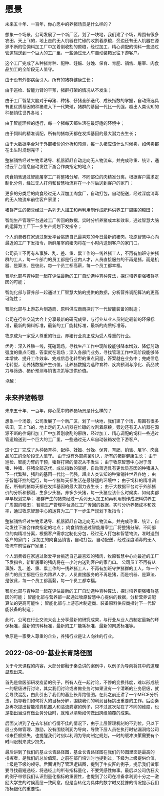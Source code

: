 # 愿景

未来五十年、一百年，你心愿中的养猪场景是什么样的？

想象一个场景，公司发展了一个新厂区，划了一块地，我们建了个场，周围有很多农田，天上飞的，地上走的无人机器在忙碌的收割着原粮，旁边还有无人机器在源源不断的往饲料加工厂中加着刚收割的原粮，经过加工、精心调配的饲料一些通过管道输送到一个巨大的工厂里，一些通过无人车自动装箱发往下游客户。

这个工厂完成了从种猪育种、配种、妊娠、分娩、保育、育肥、销售、屠宰、肉食品加工的全阶段无人值守。

由于没有外部病菌引入，所有的猪群健康生长；

由于巡检、智能力臂的干预，猪群打架的情况从不发生；

由于工厂智慧大脑对于母猪、种猪、仔猪全部迭代、成长指数的掌握，自动筛选具有更优质基因的种猪进入下一代繁殖，猪群的基因一代比一代强，超出人类认知的种猪销往世界各地；

由于智能环控的运行，每一个猪每天都生活在最舒适的环境中；

由于饲料的精准调配，所有的猪每天都在发挥基因的最大潜力去生长；

由于大数据平台对于外部猪价的分析和预测，每一头猪应该什么时候卖，如何卖都在出生时规划完毕；

整猪销售经过生物素诱导、机器驱赶自动走向无人物流车，并完成称重、统计，通过云平台信息自动发往下游合作商指定的地点；

肉食销售通过智能屠宰工厂将整猪分解，不同部位的肉精准分离，根据客户需求定制化分包，经过无人打包和智慧物流将在一小时后送到客户的家门；

更多的分类后的肉食经过无人深加工肉食厂，自动打包，自动配送，经过深度消毒的无人物流车前往客户家里；

猪群产生的猪粪经过一系列无人加工和再利用制作成肥料供养工厂周围的粮田；

智能生产管理平台通过工厂传回的数据，实时分析养猪成本和效率，通过智慧大脑的运算为工厂下一步生产规划下发指令；



个人消费者在家通过聚爱平台挑选自己最喜欢的今日最新的猪肉，牧原智慧中心向最近的工厂下发指令，新鲜屠宰的猪肉将在一小时内送到客户的家门口。

公司员工不再有从事脏、乱、差、重、累工作的一线养猪工人，不再有加班守护猪群的工人，每一个部门的员工都是行业内人才，人员直接服务的不再是猪，而是机器、是算法、是彼此，每一个员工都高薪，每一个员工都幸福。



智能化部与育种部一起在评估最新的工厂自动选种育种算法，探讨培养更强猪群基因的可能；

智能化部与营养部一起通过工厂智慧大脑的提供的数据，分析营养调配算法的更高可能性；

智能化部与上游芯片制造商、原料供应商商探讨下一代智能装备的制造；



公司在行业交流大会上分享最新的研究成果，与行业从业人员制定最新的环保标准，最新的饲料标准，最新的工厂能耗标准，最新的肉质标准等。



牧原成为一家受人尊重的行业，养猪行业真正成为受人尊重的行业。





优秀：深入养殖一线，死磕现场，寻找生产工作中现阶段能够降本增效、降低劳动强度的重点问题，答案就在现场；深入各部门业务，寻找管理工作中现阶段能够降本增效、提升工作效率、完成信息化转型的重点问题，答案就在业务中；完成信息化转型，让养猪数据产生价值，让养猪数据为选种育种、疾病预测与净化、药品效力与筛选、猪价预测与销售决策等提供价值。

卓越：

## 未来养猪畅想

未来五十年、一百年，你心愿中的养猪场景是什么样的？

想象一个场景，公司发展了一个新厂区，划了一块地，我们建了个场，周围有很多农田，天上飞的，地上走的无人机器在忙碌的收割着原粮，旁边还有无人机器在源源不断的往饲料加工厂中加着刚收割的原粮，经过加工、精心调配的饲料一些通过管道输送到一个巨大的工厂里，一些通过无人车自动装箱发往下游客户。

这个工厂完成了从种猪育种、配种、妊娠、分娩、保育、育肥、销售、屠宰、肉食品加工的全阶段无人值守。
由于没有外部病菌引入，所有的猪群健康生长；
由于巡检、智能力臂的干预，猪群打架的情况从不发生；
由于牧原智慧中心对于母猪、种猪、仔猪全部迭代、成长指数的掌握，自动筛选具有更优质基因的种猪进入下一代繁殖，猪群的基因一代比一代强，超出人类认知的种猪销往世界各地；
由于智能环控的运行，每一个猪每天都生活在最舒适的环境中；
由于饲料的精准调配，所有的猪每天都在发挥基因的最大潜力去生长；
由于大数据平台对于外部猪价的分析和预测，生多少头猪，养多少头猪，每一头猪应该什么时候卖、如何卖都早早规划完毕；
猪群产生的猪粪经过一系列无人加工和再利用制作成肥料供养工厂周围的粮田；
智能生产管理平台通过工厂传回的数据，实时分析养猪成本和效率，通过牧原智慧中心的运算为工厂下一步生产规划下发指令；

整猪销售经过生物素诱导、机器驱赶自动走向无人物流车，并完成称重、统计，自动发往下游合作商指定的地点；
肉食销售通过智能屠宰工厂将整猪分解，不同部位的肉精准分离，根据客户需求定制化分包，经过无人打包和智慧物流，准时送到客户的家门；
深加工的肉食品销售，自动打包，自动配送，经过深度消毒的无人物流车前往客户家里；

个人消费者在家通过聚爱平台挑选自己最喜欢的猪肉，牧原智慧中心向最近的工厂下发指令，新鲜屠宰的猪肉将在一小时内送到客户的家门口。
公司员工不再有从事脏、乱、差、重、累工作的一线养猪工人，不再有加班守护猪群的工人，每一个部门的员工都是行业内跨界人才，人员直接服务的不再是猪，而是机器、是算法、是彼此，每一个员工都高薪，每一个员工都幸福。

智能化部与育种部一起在评估最新的工厂自动选种育种算法，探讨培养更强猪群基因的可能；
智能化部与营养部一起通过牧原智慧中心提供的数据，分析营养调配算法的更高可能性；
智能化部与上游芯片制造商、装备原料供应商探讨下一代智能装备的制造；

此时，公司在行业交流大会上分享最新的研究成果，与行业从业人员制定最新的环保标准，最新的饲料标准，最新的工厂能耗标准，最新的肉质标准等。

牧原是一家受人尊重的企业，养猪行业是让人向往的行业。

## 2022-08-09-基业长青路径图

关于今天课程的内容，大部分都融于秦总讲的案例中，以例子为导向将其中的道理显现出来。

首先是兽医部研发疫苗的例子，所有人在一起讨论，不停的变换纬度，难以形成统一的层级进行讨论，其实我们讨论或者做业务时如果没有一个清晰的业务层级，就会导致混乱，由此引出了我们的基业长青路径图。在此之前还讲了一个MECE分析法，指导我们如何将大的目标分解，围绕我们的利润目标挑出重要的工作。后面秦总再次提出智能推粪机器人和溢流粪塞的例子，只不过这次站在了不同的维度，也是指出当没有做业务分级时，就难以清晰如何做出跨级颠覆的成果。

后面又讲到了在去年猪价行情不佳的情况下，由于上层管理机制的不到位，只以下层业务做管理、激励，没有围绕利润为导向，导致下层人员在执行时钻漏洞给公司带来巨额损失，也提醒我们时刻以利润为导向制定规划，一时的缓冲决策需要有个时间限制来减少损失。

最后讲到了我们的基业长青路径图，基业长青路径图在我们的18图里面是最高的指挥者，是我们的总价值观，之前在部门培训时也提到过，下级为上级提供价值，上级是下级的领导。后面讲到了管理逻辑图，提到了牛皮匠的例子，提示我们做事要寻找最短通经，将通经上的所有指标量化，不要凭感性做事。最后以公司伪狂犬的例子带领我们认识到量化指标的重要性，也提到了公司在准备拿利润十分之一激励大学生的时候高层一致同意，但是当转化为具体的数字时又犹豫的情况提示我们指标细化的重要性。